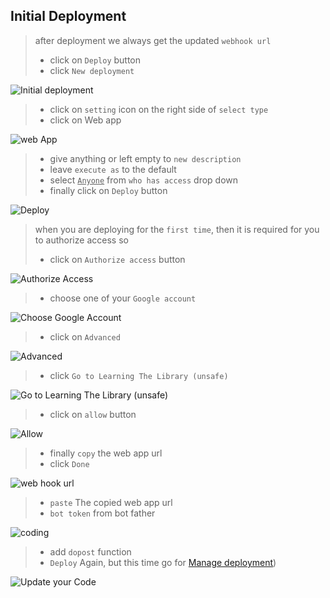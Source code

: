 ## Initial Deployment

> after deployment we always get the updated `webhook url`
>
> - click on `Deploy` button
> - click `New deployment`

![Initial deployment](/assets/G7.png)

> - click on `setting` icon on the right side of `select type`
> - click on Web app

![web App](/assets/G8.png)

> - give anything or left empty to `new description`
> - leave `execute as` to the default
> - select <u>`Anyone`</u> from `who has access` drop down
> - finally click on `Deploy` button

![Deploy](/assets/G9.png)

> when you are deploying for the `first time`, then it is required for you to authorize access so
>
> - click on `Authorize access` button

![Authorize Access](/assets/G10.png)

> - choose one of your `Google account`

![Choose Google Account](/assets/G11.png)

> - click on `Advanced`

![Advanced](/assets/G12.png)

> - click `Go to Learning The Library (unsafe)`

![Go to Learning The Library (unsafe)](/assets/G13.png)

> - click on `allow` button

![Allow](/assets/G14.png)

> - finally `copy` the web app url
> - click `Done`

![web hook url](/assets/G15.png)

> - `paste` The copied web app url
> - `bot token` from bot father

![coding](/assets/G16.png)

> - add `dopost` function
> - `Deploy` Again, but this time go for [Manage deployment](https://github.com/abdiu34567/telesn.js/blob/main/Deployments/Manage%20Deployment.md))

![Update your Code](../assets/G17.png)
